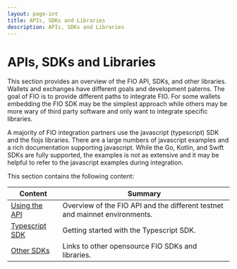 ```yaml
---
layout: page-int
title: APIs, SDKs and Libraries
description: APIs, SDKs and Libraries
---
```


# APIs, SDKs and Libraries

This section provides an overview of the FIO API, SDKs, and other libraries. Wallets and exchanges have different goals and development paterns. The goal of FIO is to provide different paths to integrate FIO. For some wallets embedding the FIO SDK may be the simplest approach while others may be more wary of third party software and only want to integrate specific libraries.

A majority of FIO integration partners use the javascript (typescript) SDK and the fiojs libraries. There are a large numbers of javascript examples and a rich documentation supporting javascript. While the Go, Kotlin, and Swift SDKs are fully supported, the examples is not as extensive and it may be helpful to refer to the javascript examples during integration.

This section contains the following content:

|Content  |Summary |
|---|---|
| [Using the API]({{site.baseurl}}/docs/sdk/using-the-api) | Overview of the FIO API and the different testnet and mainnet environments. |
| [Typescript SDK]({{site.baseurl}}/docs/sdk/typescript) | Getting started with the Typescript SDK. |
| [Other SDKs]({{site.baseurl}}/docs/sdk/othersdks) | Links to other opensource FIO SDKs and libraries. |